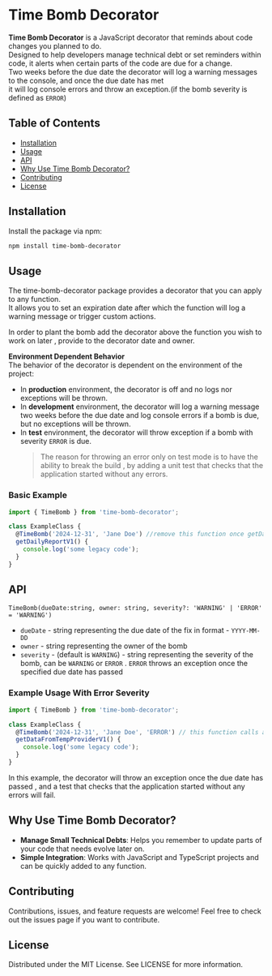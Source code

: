 # Time Bomb Decorator

**Time Bomb Decorator** is a JavaScript decorator that reminds about code changes you planned to do.  
Designed to help developers manage technical debt or set reminders within code, it alerts when certain parts of the code are due for a change.  
Two weeks before the due date the decorator will log a warning messages to the console, and once the due date has met  
it will log console errors and throw an exception.(if the bomb severity is defined as `ERROR`)

## Table of Contents

- [Installation](#installation)
- [Usage](#usage)
- [API](#api)
- [Why Use Time Bomb Decorator?](#why-use-time-bomb-decorator)
- [Contributing](#contributing)
- [License](#license)

## Installation

Install the package via npm:

```bash
npm install time-bomb-decorator
```

## Usage

The time-bomb-decorator package provides a decorator that you can apply to any function.  
It allows you to set an expiration date after which the function will log a warning message or trigger custom actions.

In order to plant the bomb add the decorator above the function you wish to work on later , provide to the decorator date and owner.

**Environment Dependent Behavior**  
The behavior of the decorator is dependent on the environment of the project:

- In **production** environment, the decorator is off and no logs nor exceptions will be thrown.
- In **development** environment, the decorator will log a warning message two weeks before the due date and log console errors if a bomb is due, but no exceptions will be thrown.
- In **test** environment, the decorator will throw exception if a bomb with severity `ERROR` is due.
  > The reason for throwing an error only on test mode is to have the ability to break the build , by adding a unit test that checks that the application started without any errors.

### Basic Example

```javascript
import { TimeBomb } from 'time-bomb-decorator';

class ExampleClass {
  @TimeBomb('2024-12-31', 'Jane Doe') //remove this function once getDailyReportV2 is fully deployed and tested
  getDailyReportV1() {
    console.log('some legacy code');
  }
}
```

## API

`TimeBomb(dueDate:string, owner: string, severity?: 'WARNING' | 'ERROR' = 'WARNING')`

- `dueDate` - string representing the due date of the fix in format - `YYYY-MM-DD`
- `owner` - string representing the owner of the bomb
- `severity` - (default is `WARNING`) - string representing the severity of the bomb, can be `WARNING` or `ERROR` . `ERROR` throws an exception once the specified due date has passed

### Example Usage With Error Severity

```javascript
import { TimeBomb } from 'time-bomb-decorator';

class ExampleClass {
  @TimeBomb('2024-12-31', 'Jane Doe', 'ERROR') // this function calls an API of a provider that will be deprecated on 2024-12-31
  getDataFromTempProviderV1() {
    console.log('some legacy code');
  }
}
```

In this example, the decorator will throw an exception once the due date has passed , and a test that checks that the application started without any errors will fail.

## Why Use Time Bomb Decorator?

- **Manage Small Technical Debts**: Helps you remember to update parts of your code that needs evolve later on.
- **Simple Integration**: Works with JavaScript and TypeScript projects and can be quickly added to any function.

## Contributing

Contributions, issues, and feature requests are welcome! Feel free to check out the issues page if you want to contribute.

## License

Distributed under the MIT License. See LICENSE for more information.
